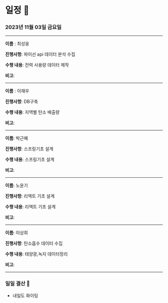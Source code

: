 # 일정 📅
### 2023년 11월 03일 금요일
---

**이름** : 최성웅

**진행사항**:  파이선 api 데이터 분석 수집

**수행 내용**: 전력 사용량 데이터 제작

**비고**:  

---


**이름** : 이재우

**진행사항**:  DB구축

**수행 내용**:  지역별 탄소 배출량

**비고**:  

---

**이름**:  박근혜

**진행사항**: 스프링기초 설계

**수행 내용**: 스프링기초 설계

**비고**:  

---

**이름**:  노윤기

**진행사항**:  리엑트 기초 설계

**수행 내용**:  리엑트 기초 설계

**비고**:  

---

**이름**:  이상희

**진행사항**:  탄소흡수 데이터 수집 

**수행 내용**:  태양광,녹지 데이터정리

**비고**:  

---

### 일일 결산 📝
- 내일도 화이팅 
